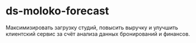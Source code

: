 # ds-moloko-forecast
Максимизировать загрузку студий, повысить выручку и улучшить клиентский сервис за счёт анализа данных бронирований и финансов.
